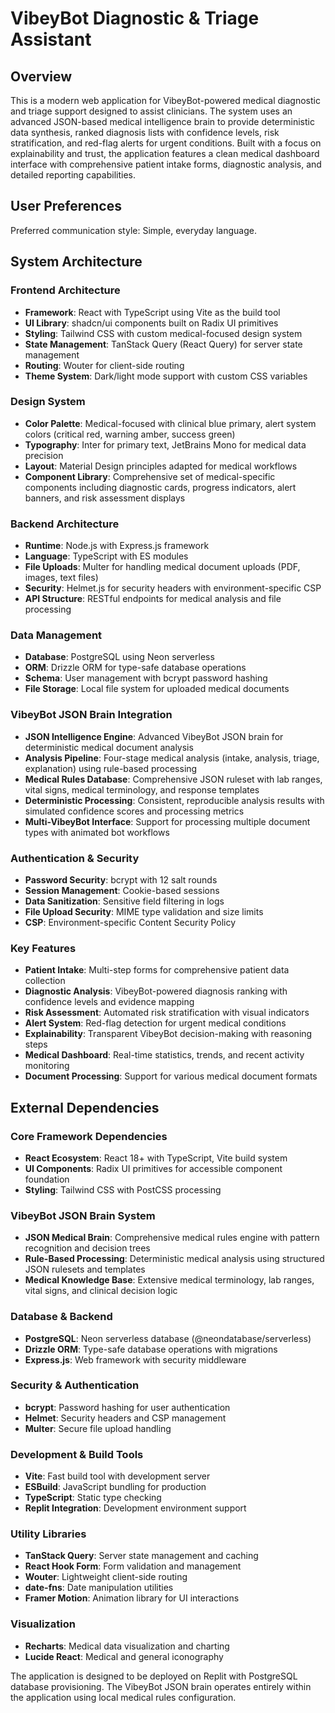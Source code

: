# VibeyBot Diagnostic & Triage Assistant

## Overview

This is a modern web application for VibeyBot-powered medical diagnostic and triage support designed to assist clinicians. The system uses an advanced JSON-based medical intelligence brain to provide deterministic data synthesis, ranked diagnosis lists with confidence levels, risk stratification, and red-flag alerts for urgent conditions. Built with a focus on explainability and trust, the application features a clean medical dashboard interface with comprehensive patient intake forms, diagnostic analysis, and detailed reporting capabilities.

## User Preferences

Preferred communication style: Simple, everyday language.

## System Architecture

### Frontend Architecture
- **Framework**: React with TypeScript using Vite as the build tool
- **UI Library**: shadcn/ui components built on Radix UI primitives
- **Styling**: Tailwind CSS with custom medical-focused design system
- **State Management**: TanStack Query (React Query) for server state management
- **Routing**: Wouter for client-side routing
- **Theme System**: Dark/light mode support with custom CSS variables

### Design System
- **Color Palette**: Medical-focused with clinical blue primary, alert system colors (critical red, warning amber, success green)
- **Typography**: Inter for primary text, JetBrains Mono for medical data precision
- **Layout**: Material Design principles adapted for medical workflows
- **Component Library**: Comprehensive set of medical-specific components including diagnostic cards, progress indicators, alert banners, and risk assessment displays

### Backend Architecture
- **Runtime**: Node.js with Express.js framework
- **Language**: TypeScript with ES modules
- **File Uploads**: Multer for handling medical document uploads (PDF, images, text files)
- **Security**: Helmet.js for security headers with environment-specific CSP
- **API Structure**: RESTful endpoints for medical analysis and file processing

### Data Management
- **Database**: PostgreSQL using Neon serverless
- **ORM**: Drizzle ORM for type-safe database operations
- **Schema**: User management with bcrypt password hashing
- **File Storage**: Local file system for uploaded medical documents

### VibeyBot JSON Brain Integration
- **JSON Intelligence Engine**: Advanced VibeyBot JSON brain for deterministic medical document analysis
- **Analysis Pipeline**: Four-stage medical analysis (intake, analysis, triage, explanation) using rule-based processing
- **Medical Rules Database**: Comprehensive JSON ruleset with lab ranges, vital signs, medical terminology, and response templates
- **Deterministic Processing**: Consistent, reproducible analysis results with simulated confidence scores and processing metrics
- **Multi-VibeyBot Interface**: Support for processing multiple document types with animated bot workflows

### Authentication & Security
- **Password Security**: bcrypt with 12 salt rounds
- **Session Management**: Cookie-based sessions
- **Data Sanitization**: Sensitive field filtering in logs
- **File Upload Security**: MIME type validation and size limits
- **CSP**: Environment-specific Content Security Policy

### Key Features
- **Patient Intake**: Multi-step forms for comprehensive patient data collection
- **Diagnostic Analysis**: VibeyBot-powered diagnosis ranking with confidence levels and evidence mapping
- **Risk Assessment**: Automated risk stratification with visual indicators
- **Alert System**: Red-flag detection for urgent medical conditions
- **Explainability**: Transparent VibeyBot decision-making with reasoning steps
- **Medical Dashboard**: Real-time statistics, trends, and recent activity monitoring
- **Document Processing**: Support for various medical document formats

## External Dependencies

### Core Framework Dependencies
- **React Ecosystem**: React 18+ with TypeScript, Vite build system
- **UI Components**: Radix UI primitives for accessible component foundation
- **Styling**: Tailwind CSS with PostCSS processing

### VibeyBot JSON Brain System
- **JSON Medical Brain**: Comprehensive medical rules engine with pattern recognition and decision trees
- **Rule-Based Processing**: Deterministic medical analysis using structured JSON rulesets and templates
- **Medical Knowledge Base**: Extensive medical terminology, lab ranges, vital signs, and clinical decision logic

### Database & Backend
- **PostgreSQL**: Neon serverless database (@neondatabase/serverless)
- **Drizzle ORM**: Type-safe database operations with migrations
- **Express.js**: Web framework with security middleware

### Security & Authentication
- **bcrypt**: Password hashing for user authentication
- **Helmet**: Security headers and CSP management
- **Multer**: Secure file upload handling

### Development & Build Tools
- **Vite**: Fast build tool with development server
- **ESBuild**: JavaScript bundling for production
- **TypeScript**: Static type checking
- **Replit Integration**: Development environment support

### Utility Libraries
- **TanStack Query**: Server state management and caching
- **React Hook Form**: Form validation and management
- **Wouter**: Lightweight client-side routing
- **date-fns**: Date manipulation utilities
- **Framer Motion**: Animation library for UI interactions

### Visualization
- **Recharts**: Medical data visualization and charting
- **Lucide React**: Medical and general iconography

The application is designed to be deployed on Replit with PostgreSQL database provisioning. The VibeyBot JSON brain operates entirely within the application using local medical rules configuration.